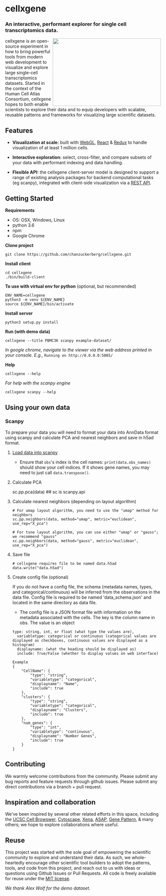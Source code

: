 # cellxgene

### An interactive, performant explorer for single cell transcriptomics data.

<img align="right" width="350" height="218" src="./example-dataset/cellxgene-demo.gif" pad="50px">
cellxgene is an open-source experiment in how to bring powerful tools from modern web development to visualize and explore large single-cell transcriptomics datasets.
Started in the context of the Human Cell Atlas Consortium, cellxgene hopes to both enable scientists to explore their data and to equip developers with scalable, reusable patterns and frameworks for visualizing large scientific datasets.

## Features

* **Visualization at scale:** built with [WebGL](https://www.khronos.org/webgl/), [React](https://reactjs.org/) & [Redux](https://redux.js.org/) to handle visualization of at least 1 million cells.

* **Interactive exploration:** select, cross-filter, and compare subsets of your data with performant indexing and data handling.

* **Flexible API:** the cellxgene client-server model is designed to support a range of existing analysis packages for backend computational tasks (eg scanpy), integrated with client-side visualization via a [REST API](https://restfulapi.net/).


## Getting Started

**Requirements**
- OS: OSX, Windows, Linux
- python 3.6
- npm
- Google Chrome

**Clone project**

    git clone https://github.com/chanzuckerberg/cellxgene.git

**Install client**

    cd cellxgene
    ./bin/build-client

**To use with virtual env for python**
(optional, but recommended)

    ENV_NAME=cellxgene
    python3 -m venv ${ENV_NAME}
    source ${ENV_NAME}/bin/activate

**Install server**

    python3 setup.py install

**Run (with demo data)**

    cellxgene --title PBMC3K scanpy example-dataset/
*In google chrome, navigate to the viewer via the web address printed in your console.
E.g.,* `Running on http://0.0.0.0:5005/`

**Help**

    cellxgene --help
_For help with the scanpy engine_

    cellxgene scanpy --help

## Using your own data

### Scanpy

To prepare your data you will need to format your data into AnnData format using scanpy and calculate PCA and nearest neighbors and save in h5ad format.

1. [Load data into scanpy](https://scanpy.readthedocs.io/en/latest/api/index.html#reading)

	- Ensure that `obs`'s index is the cell names: `print(data.obs_names)` should show your cell indices. If it shows gene names, you may need to just call `data.transpose()`.

2. Calculate PCA

    sc.pp.pca(data) ## sc is scanpy.api

3. Calculate nearest neighbors  (depending on layout algorithm)

    ```
    # For umap layout algorithm, you need to use the "umap" method for neighbors
    sc.pp.neighbors(data, method="umap", metric="euclidean", use_rep="X_pca")

    # For tsne layout algorithm, you can use either "umap" or "gauss"; we recommend "gauss"
    sc.pp.neighbors(data, method="gauss", metric="euclidean", use_rep="X_pca")
    ```

4. Save file

    ```
    # cellxgene requires file to be named data.h5ad
    data.write("data.h5ad")
    ```

5. Create config file (optional)

	If you do not have a config file, the schema (metadata names, types, and categorical/continuous) will be inferred from the observations in the data file. Config file is required to be named 'data_schema.json' and located in the same directory as data file.
	- The config file is a JSON format file with information on the metadata associated with the cells. The key is the column name in obs. The value is an object
	```
    type: string, int, or float (what type the values are),
	  variabletype: categorical or continuous (categorical values are displayed as checkboxes, continuous values are displayed as a histogram)
	  displayname: (what the heading should be displayed as)
	  include: True/False (whether to display values on web interface)
	```

	```
	Example
    {
        "CellName": {
            "type": "string",
            "variabletype": "categorical",
            "displayname": "Name",
            "include": true
        },
        "clusters": {
            "type": "string",
            "variabletype": "categorical",
            "displayname": "Clusters",
            "include": true
        },
        "num_genes": {
            "type": "int",
            "variabletype": "continuous",
            "displayname": "Number Genes",
            "include": true
        }
    }
    ```

## Contributing
We warmly welcome contributions from the community. Please submit any bug reports and feature requests through github issues. Please submit any direct contributions via a branch + pull request.

## Inspiration and collaboration
We’ve been inspired by several other related efforts in this space, including the [UCSC Cell Browswer](http://cells.ucsc.edu/), [Cytoscape](http://www.cytoscape.org/), [Xena](https://xena.ucsc.edu/), [ASAP](https://asap.epfl.ch/), [Gene Pattern](http://genepattern-notebook.org/), & many others; we hope to explore collaborations where useful.

## Reuse
This project was started with the sole goal of empowering the scientific community to explore and understand their data. As such, we whole-heartedly encourage other scientific tool builders to adopt the patterns, tools, and code from this project, and reach out to us with ideas or questions using Github Issues or Pull Requests. All code is freely available for reuse under the [MIT license](https://opensource.org/licenses/MIT).

*We thank Alex Wolf for the demo dataset.*

